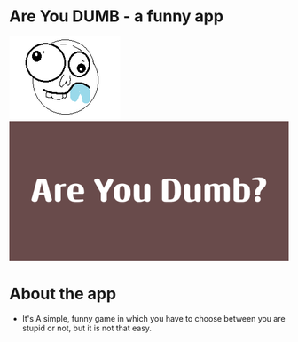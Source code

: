 # Are You DUMB - a funny app



![](AreYouDumb_icon.png) 
![](AreYouDumb_banner.png)


# About the app

- It's A simple, funny game in which you have to choose between you are stupid or not, but it is not that easy.

